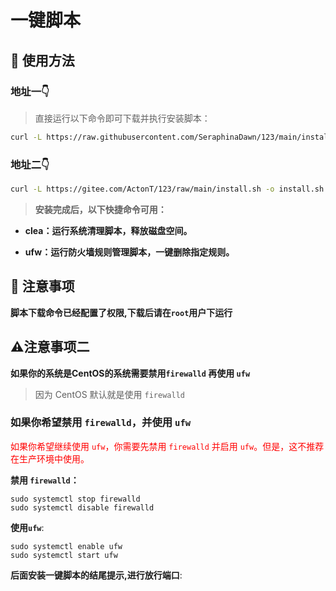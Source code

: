 # 一键脚本

## 📄 使用方法

### 地址一👇

> 直接运行以下命令即可下载并执行安装脚本：

```bash
curl -L https://raw.githubusercontent.com/SeraphinaDawn/123/main/install.sh -o install.sh && chmod +x install.sh && ./install.sh
```

### 地址二👇

```bash
curl -L https://gitee.com/ActonT/123/raw/main/install.sh -o install.sh && chmod +x install.sh && ./install.sh
```



> **安装完成后，以下快捷命令可用：**

- **clea：运行系统清理脚本，释放磁盘空间。**


- **ufw：运行防火墙规则管理脚本，一键删除指定规则。**



## 📌 注意事项

**脚本下载命令已经配置了权限,下载后请在`root`用户下运行**



## ⚠注意事项二

**如果你的系统是CentOS的系统需要禁用`firewalld` 再使用 `ufw`**

> 因为 CentOS 默认就是使用 `firewalld`

### 如果你希望禁用 `firewalld`，并使用 `ufw`

<span style="color:#FF0000;">如果你希望继续使用 `ufw`，你需要先禁用 `firewalld` 并启用 `ufw`。但是，这不推荐在生产环境中使用。</span>

**禁用 `firewalld`：**

```shell
sudo systemctl stop firewalld
sudo systemctl disable firewalld
```

**使用`ufw`**:

```shell
sudo systemctl enable ufw
sudo systemctl start ufw
```

**后面安装一键脚本的结尾提示,进行放行端口**:
